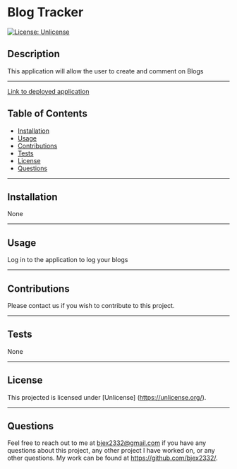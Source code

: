 # Blog Tracker

  [![License: Unlicense](https://img.shields.io/badge/license-Unlicense-blue.svg)](http://unlicense.org/)

## Description
This application will allow the user to create and comment on Blogs

---
<a href="https://brotherwidower-workout-tracker.herokuapp.com"/>Link to deployed application</a>



## Table of Contents
  - [Installation](#installation)
  - [Usage](#usage)
  - [Contributions](#contributions)
  - [Tests](#tests)
  - [License](#license)
  - [Questions](#questions)

  --- 

## Installation 
None

---

## Usage 
Log in to the application to log your blogs

---

## Contributions
Please contact us if you wish to contribute to this project.

---

## Tests
None

---

## License
This projected is licensed under [Unlicense] (https://unlicense.org/).

---

## Questions
Feel free to reach out to me at bjex2332@gmail.com if you have any questions about this project, any other project I have worked on, or any other questions. My work can be found at https://github.com/bjex2332/.

